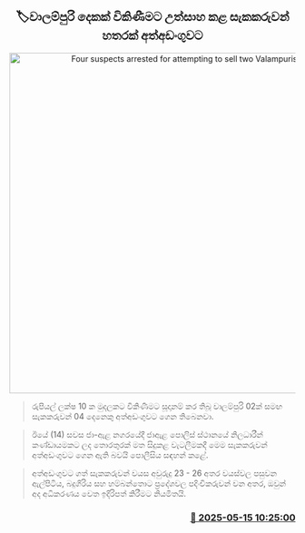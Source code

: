 <p align='center'><b><h2 align='center' title='Four suspects arrested for attempting to sell two Valampuris'>🏷වාලම්පුරි දෙකක් විකිණීමට උත්සාහ කළ සැකකරුවන් හතරක් අත්අඩංගුවට</h2></b></p>
<p align='center'><img src='https://helakuru.sgp1.cdn.digitaloceanspaces.com/esana/images/lib/walampuri-arrest.jpg' width='600' alt='Four suspects arrested for attempting to sell two Valampuris'></p>

> රුපියල් ලක්ෂ 10 ක මුදලකට විකිණීමට සූදානම් කර තිබූ වාලම්පුරි 02ක් සමඟ සැකකරුවන් 04 දෙනෙකු අත්අඩංගුවට ගෙන තිබෙනවා.

> ඊයේ (14) සවස ජා-ඇළ නගරයේදී ජාඇළ පොලිස් ස්ථානයේ නිලධාරීන් කණ්ඩායමකට ලද තොරතුරක් මත සිදුකළ වැටලීමකදී මෙම සැකකරුවන් අත්අඩංගුවට ගෙන ඇති බවයි පොලීසිය සඳහන් කළේ.

> අත්අඩංගුවට ගත් සැකකරුවන් වයස අවුරුදු 23 - 26 අතර වයස්වල පසුවන ඇල්පිටිය, බදුගිරිය සහ හම්බන්තොට ප්‍රදේශවල පදිංචිකරුවන් වන අතර, ඔවුන් අද අධිකරණය වෙත ඉදිරිපත් කිරීමට නියමිතයි.



<h3 align='right'><a href='https://www.helakuru.lk/esana/p/110094/'>📅 2025-05-15 10:25:00</a></h3>
